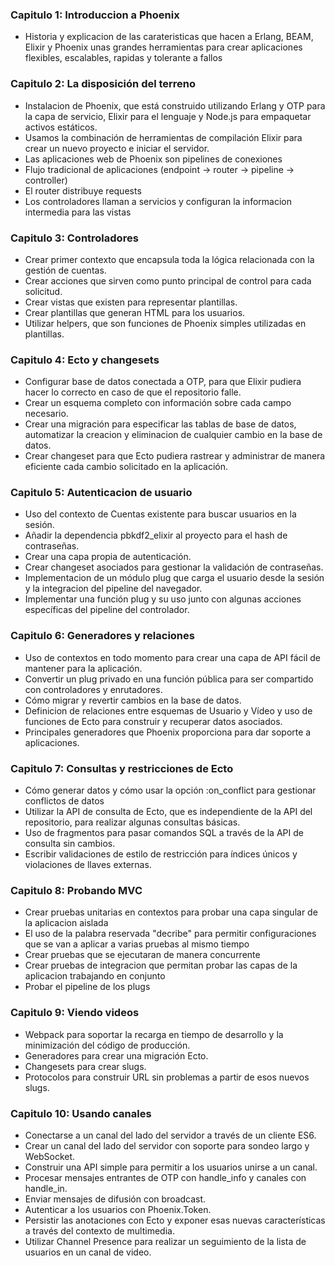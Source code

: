 ### Capitulo 1: Introduccion a Phoenix
- Historia y explicacion de las carateristicas que hacen a Erlang, BEAM, Elixir y Phoenix unas grandes herramientas para crear aplicaciones flexibles, escalables, rapidas y tolerante a fallos

### Capitulo 2: La disposición del terreno
- Instalacion de Phoenix, que está construido utilizando Erlang y OTP para la capa de servicio, Elixir para el lenguaje y Node.js para empaquetar activos estáticos.
- Usamos la combinación de herramientas de compilación Elixir para crear un nuevo proyecto e iniciar el servidor.
- Las aplicaciones web de Phoenix son pipelines de conexiones
- Flujo tradicional de aplicaciones (endpoint -> router -> pipeline -> controller)
- El router distribuye requests
- Los controladores llaman a servicios y configuran la informacion intermedia para las vistas

### Capitulo 3: Controladores
- Crear primer contexto que encapsula toda la lógica relacionada con la gestión de cuentas.
- Crear acciones que sirven como punto principal de control para cada solicitud.
- Crear vistas que existen para representar plantillas.
- Crear plantillas que generan HTML para los usuarios.
- Utilizar helpers, que son funciones de Phoenix simples utilizadas en plantillas.

### Capitulo 4: Ecto y changesets
- Configurar base de datos conectada a OTP, para que Elixir pudiera hacer lo correcto en caso de que el repositorio falle.
- Crear un esquema completo con información sobre cada campo necesario.
- Crear una migración para especificar las tablas de base de datos, automatizar la creacion y eliminacion de cualquier cambio en la base de datos.
- Crear changeset para que Ecto pudiera rastrear y administrar de manera eficiente cada cambio solicitado en la aplicación.


### Capitulo 5: Autenticacion de usuario
- Uso del contexto de Cuentas existente para buscar usuarios en la sesión.
- Añadir la dependencia pbkdf2_elixir al proyecto para el hash de contraseñas.
- Crear una capa propia de autenticación.
- Crear changeset asociados para gestionar la validación de contraseñas.
- Implementacion de un módulo plug que carga el usuario desde la sesión y la integracion del pipeline del navegador.
- Implementar una función plug y su uso junto con algunas acciones específicas del pipeline del controlador.

### Capitulo 6: Generadores y relaciones
- Uso de contextos en todo momento para crear una capa de API fácil de mantener para la aplicación.
- Convertir un plug privado en una función pública para ser compartido con controladores y enrutadores.
- Cómo migrar y revertir cambios en la base de datos.
- Definicion de relaciones entre esquemas de Usuario y Vídeo y uso de funciones de Ecto para construir y recuperar datos asociados.
- Principales generadores que Phoenix proporciona para dar soporte a aplicaciones.

### Capitulo 7: Consultas y restricciones de Ecto
- Cómo generar datos y cómo usar la opción :on_conflict para gestionar conflictos de datos
- Utilizar la API de consulta de Ecto, que es independiente de la API del repositorio, para realizar algunas consultas básicas.
- Uso de fragmentos para pasar comandos SQL a través de la API de consulta sin cambios.
- Escribir validaciones de estilo de restricción para índices únicos y violaciones de llaves externas.

### Capitulo 8: Probando MVC
- Crear pruebas unitarias en contextos para probar una capa singular de la aplicacion aislada
- El uso de la palabra reservada "decribe" para permitir configuraciones que se van a aplicar a varias pruebas al mismo tiempo
- Crear pruebas que se ejecutaran de manera concurrente
- Crear pruebas de integracion que permitan probar las capas de la aplicacion trabajando en conjunto
- Probar el pipeline de los plugs

### Capitulo 9: Viendo videos
- Webpack para soportar la recarga en tiempo de desarrollo y la minimización del código de producción.
- Generadores para crear una migración Ecto.
- Changesets para crear slugs.
- Protocolos para construir URL sin problemas a partir de esos nuevos slugs.

### Capitulo 10: Usando canales
- Conectarse a un canal del lado del servidor a través de un cliente ES6.
- Crear un canal del lado del servidor con soporte para sondeo largo y WebSocket.
- Construir una API simple para permitir a los usuarios unirse a un canal.
- Procesar mensajes entrantes de OTP con handle_info y canales con handle_in.
- Enviar mensajes de difusión con broadcast.
- Autenticar a los usuarios con Phoenix.Token.
- Persistir las anotaciones con Ecto y exponer esas nuevas características a través del contexto de multimedia.
- Utilizar Channel Presence para realizar un seguimiento de la lista de usuarios en un canal de video.